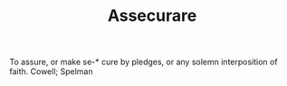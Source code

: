 ---
title: Assecurare
permalink: "/definitions/assecurare.html"
body: To assure, or make se-* cure by pledges, or any solemn interposition of faith.
  Cowell; Spelman
published_at: '2018-07-07'
layout: post
---